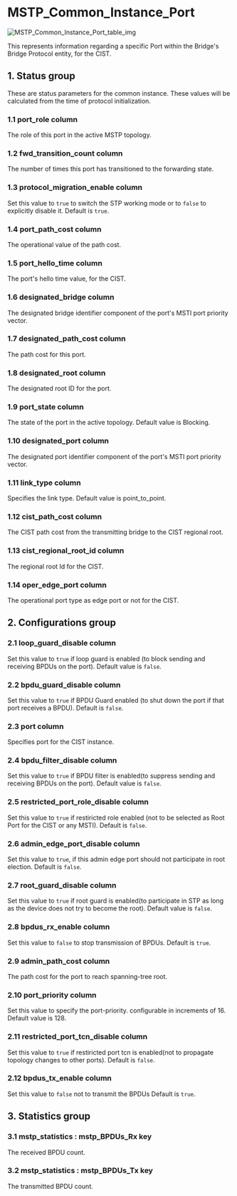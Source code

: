 # MSTP_Common_Instance_Port

![MSTP_Common_Instance_Port_table_img](http://www.plantuml.com/plantuml/img/SoWkIImgAStDuKhEIImkLl0D3Wc8TyxFpStFY_VC0qhc9QV61-GNbIZOs2XeXEZaPAPdbAGNfQRcQIhOsU7HX4yzRlDmMw-hQmVMXrK9M1QdNYw7rBmKe1S1)

This represents information regarding a specific Port within the Bridge's Bridge
Protocol entity, for the CIST.

## 1. Status group

These are status parameters for the common instance. These values will be
calculated from the time of protocol initialization.

### 1.1 port_role column

The role of this port in the active MSTP topology.

### 1.2 fwd_transition_count column

The number of times this port has transitioned to the forwarding state.

### 1.3 protocol_migration_enable column

Set this value to `true` to switch the STP working mode or to `false` to
explicitly disable it. Default is `true`.

### 1.4 port_path_cost column

The operational value of the path cost.

### 1.5 port_hello_time column

The port's hello time value, for the CIST.

### 1.6 designated_bridge column

The designated bridge identifier component of the port's MSTI port priority
vector.

### 1.7 designated_path_cost column

The path cost for this port.

### 1.8 designated_root column

The designated root ID for the port.

### 1.9 port_state column

The state of the port in the active topology. Default value is Blocking.

### 1.10 designated_port column

The designated port identifier component of the port's MSTI port priority
vector.

### 1.11 link_type column

Specifies the link type. Default value is point_to_point.

### 1.12 cist_path_cost column

The CIST path cost from the transmitting bridge to the CIST regional root.

### 1.13 cist_regional_root_id column

The regional root Id for the CIST.

### 1.14 oper_edge_port column

The operational port type as edge port or not for the CIST.

## 2. Configurations group

### 2.1 loop_guard_disable column

Set this value to `true` if loop guard is enabled (to block sending and
receiving BPDUs on the port). Default value is `false`.

### 2.2 bpdu_guard_disable column

Set this value to `true` if BPDU Guard enabled (to shut down the port if that
port receives a BPDU). Default is `false`.

### 2.3 port column

Specifies port for the CIST instance.

### 2.4 bpdu_filter_disable column

Set this value to `true` if BPDU filter is enabled(to suppress sending and
receiving BPDUs on the port). Default value is `false`.

### 2.5 restricted_port_role_disable column

Set this value to `true` if restiricted role enabled (not to be selected as Root
Port for the CIST or any MSTI). Default is `false`.

### 2.6 admin_edge_port_disable column

Set this value to `true`, if this admin edge port should not participate in root
election. Default is `false`.

### 2.7 root_guard_disable column

Set this value to `true` if root guard is enabled(to participate in STP as long
as the device does not try to become the root). Default value is `false`.

### 2.8 bpdus_rx_enable column

Set this value to `false` to stop transmission of BPDUs. Default is `true`.

### 2.9 admin_path_cost column

The path cost for the port to reach spanning-tree root.

### 2.10 port_priority column

Set this value to specify the port-priority. configurable in increments of 16.
Default value is 128.

### 2.11 restricted_port_tcn_disable column

Set this value to `true` if restiricted port tcn is enabled(not to propagate
topology changes to other ports). Default is `false`.

### 2.12 bpdus_tx_enable column

Set this value to `false` not to transmit the BPDUs Default is `true`.

## 3. Statistics group

### 3.1 mstp_statistics : mstp_BPDUs_Rx key

The received BPDU count.

### 3.2 mstp_statistics : mstp_BPDUs_Tx key

The transmitted BPDU count.

